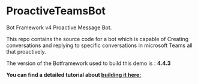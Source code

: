 ﻿# ProactiveTeamsBot

Bot Framework v4 Proactive Message Bot.

This repo contains the source code for a bot which is capable of Creating conversations and replying to specific conversations in microsoft Teams all that proactively. 

The version of the Botframework used to build this demo is : **4.4.3**

**You can find a detailed tutorial about [building it here:](https://doumer.me/proactive-message-bot-in-teams-with-the-botframework-v4-csharp)**

